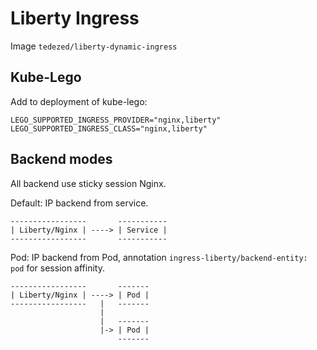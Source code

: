 # Liberty Ingress

Image `tedezed/liberty-dynamic-ingress`

## Kube-Lego

Add to deployment of kube-lego:

```
LEGO_SUPPORTED_INGRESS_PROVIDER="nginx,liberty"
LEGO_SUPPORTED_INGRESS_CLASS="nginx,liberty"
```

## Backend modes

All backend use sticky session Nginx.

Default: IP backend from service.

```
-----------------       -----------
| Liberty/Nginx | ----> | Service |
-----------------       -----------
```

Pod: IP backend from Pod, annotation `ingress-liberty/backend-entity: pod` for session affinity.
```
-----------------       -------
| Liberty/Nginx | ----> | Pod |
-----------------   |   -------
                    |
                    |   -------
                    |-> | Pod |
                        -------
```